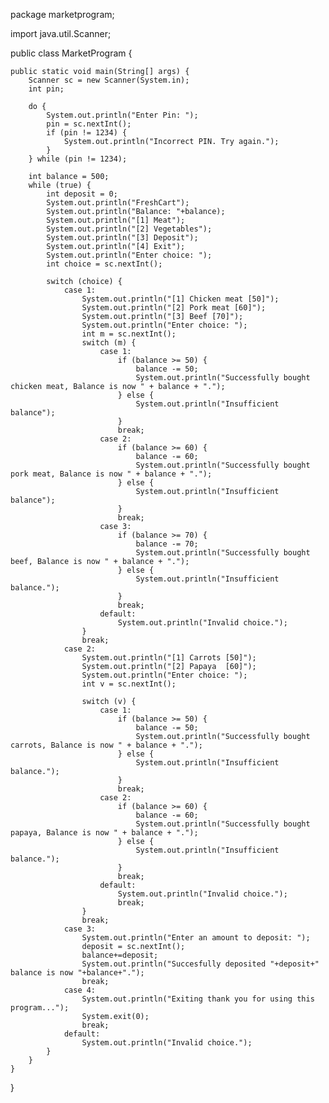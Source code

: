 package marketprogram;

import java.util.Scanner;

public class MarketProgram {

    public static void main(String[] args) {
        Scanner sc = new Scanner(System.in);
        int pin;

        do {
            System.out.println("Enter Pin: ");
            pin = sc.nextInt();
            if (pin != 1234) {
                System.out.println("Incorrect PIN. Try again.");
            }
        } while (pin != 1234);
        
        int balance = 500;
        while (true) {
            int deposit = 0;
            System.out.println("FreshCart");
            System.out.println("Balance: "+balance);
            System.out.println("[1] Meat");
            System.out.println("[2] Vegetables");
            System.out.println("[3] Deposit");
            System.out.println("[4] Exit");
            System.out.println("Enter choice: ");
            int choice = sc.nextInt();

            switch (choice) {
                case 1:
                    System.out.println("[1] Chicken meat [50]");
                    System.out.println("[2] Pork meat [60]");
                    System.out.println("[3] Beef [70]");
                    System.out.println("Enter choice: ");
                    int m = sc.nextInt();
                    switch (m) {
                        case 1:
                            if (balance >= 50) {
                                balance -= 50;
                                System.out.println("Successfully bought chicken meat, Balance is now " + balance + ".");
                            } else {
                                System.out.println("Insufficient balance");
                            }
                            break;
                        case 2:
                            if (balance >= 60) {
                                balance -= 60;
                                System.out.println("Successfully bought pork meat, Balance is now " + balance + ".");
                            } else {
                                System.out.println("Insufficient balance");
                            }
                            break;
                        case 3:
                            if (balance >= 70) {
                                balance -= 70;
                                System.out.println("Successfully bought beef, Balance is now " + balance + ".");
                            } else {
                                System.out.println("Insufficient balance.");
                            }
                            break;
                        default:
                            System.out.println("Invalid choice.");
                    }
                    break;
                case 2:
                    System.out.println("[1] Carrots [50]");
                    System.out.println("[2] Papaya  [60]");
                    System.out.println("Enter choice: ");
                    int v = sc.nextInt();

                    switch (v) {
                        case 1:
                            if (balance >= 50) {
                                balance -= 50;
                                System.out.println("Successfully bought carrots, Balance is now " + balance + ".");
                            } else {
                                System.out.println("Insufficient balance.");
                            }
                            break;
                        case 2:
                            if (balance >= 60) {
                                balance -= 60;
                                System.out.println("Successfully bought papaya, Balance is now " + balance + ".");
                            } else {
                                System.out.println("Insufficient balance.");
                            }
                            break;
                        default:
                            System.out.println("Invalid choice.");
                            break;
                    }
                    break;
                case 3:
                    System.out.println("Enter an amount to deposit: ");
                    deposit = sc.nextInt();
                    balance+=deposit;
                    System.out.println("Succesfully deposited "+deposit+" balance is now "+balance+".");
                    break;
                case 4:
                    System.out.println("Exiting thank you for using this program...");
                    System.exit(0);
                    break;
                default:
                    System.out.println("Invalid choice.");
            }
        }
    }
}
